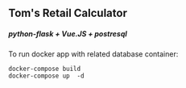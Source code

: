 ## Tom's Retail Calculator
##### python-flask + Vue.JS + postresql

To run docker app with related database container:
```
docker-compose build
docker-compose up  -d
```